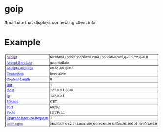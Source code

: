 # goip
Small site that displays connecting client info

# Example

![Example of headers from request](example.png)
